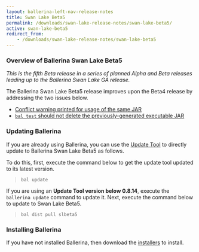 ```yaml
---
layout: ballerina-left-nav-release-notes
title: Swan Lake Beta5
permalink: /downloads/swan-lake-release-notes/swan-lake-beta5/
active: swan-lake-beta5
redirect_from: 
    - /downloads/swan-lake-release-notes/swan-lake-beta5
---
```


### Overview of Ballerina Swan Lake Beta5

<em>This is the fifth Beta release in a series of planned Alpha and Beta releases leading up to the Ballerina Swan Lake GA release.</em> 

The Ballerina Swan Lake Beta5 release improves upon the Beta4 release by addressing the two issues below.

- [Conflict warning printed for usage of the same JAR](https://github.com/ballerina-platform/ballerina-distribution/issues/2367)
- [`bal test` should not delete the previously-generated executable JAR](https://github.com/ballerina-platform/ballerina-lang/issues/33526)

### Updating Ballerina

If you are already using Ballerina, you can use the [Update Tool](/learn/tooling-guide/cli-tools/update-tool/) to directly update to Ballerina Swan Lake Beta5 as follows. 

To do this, first, execute the command below to get the update tool updated to its latest version. 

> `bal update`

If you are using an **Update Tool version below 0.8.14**, execute the `ballerina update` command to update it. Next, execute the command below to update to Swan Lake Beta5.

> `bal dist pull slbeta5`

### Installing Ballerina

If you have not installed Ballerina, then download the [installers](/downloads/#swanlake) to install.

<style>.cGitButtonContainer, .cBallerinaTocContainer {display:none;}</style>










